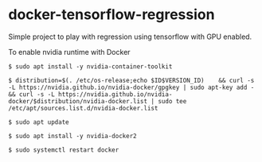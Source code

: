 # docker-tensorflow-regression
Simple project to play with regression using tensorflow with GPU enabled.

To enable nvidia runtime with Docker

```
$ sudo apt install -y nvidia-container-toolkit
```

```
$ distribution=$(. /etc/os-release;echo $ID$VERSION_ID)    && curl -s -L https://nvidia.github.io/nvidia-docker/gpgkey | sudo apt-key add -    && curl -s -L https://nvidia.github.io/nvidia-docker/$distribution/nvidia-docker.list | sudo tee /etc/apt/sources.list.d/nvidia-docker.list
```

```
$ sudo apt update
```

```
$ sudo apt install -y nvidia-docker2
```

```
$ sudo systemctl restart docker
```